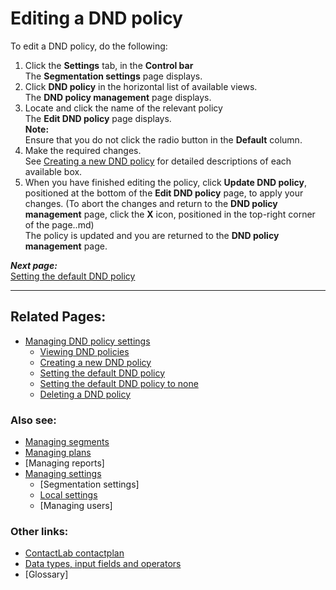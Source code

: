 # Editing a DND policy

To edit a DND policy, do the following:  

1. Click the **Settings** tab, in the **Control bar**  
  The **Segmentation settings** page displays.   
1. Click **DND policy** in the horizontal list of available views.  
  The **DND policy management** page displays.  
1. Locate and click the name of the relevant policy  
  The **Edit DND policy** page displays.  
  **Note:**  
  Ensure that you do not click the radio button in the **Default** column.  
2. Make the required changes.  
  See [Creating a new DND policy](CreatingNewDND.md) for detailed descriptions of each available box.  
3.  When you have finished editing the policy, click **Update DND policy**, positioned at the bottom of the **Edit DND policy** page, to apply your changes. (To abort the changes and return to the **DND policy management** page, click the **X** icon, positioned in the top-right corner of the page..md)  
  The policy is updated and you are returned to the **DND policy management** page.  

***Next page:***  
[Setting the default DND policy](SettingDefaultDND.md)  

----------

## Related Pages:  

- [Managing DND policy settings](ManagingDND.md)  
  - [Viewing DND policies](ViewingDND.md)  
  - [Creating a new DND policy](CreatingNewDND.md)  
  - [Setting the default DND policy](SettingDefaultDND.md)  
  - [Setting the default DND policy to none](SettingNoDND.md)  
  - [Deleting a DND policy](DeletingDND.md)  

### Also see:  

- [Managing segments](ManagingSegments.md)  
- [Managing plans](ManagingPlans.md)  
- [Managing reports]  
- [Managing settings](ManagingSettings.md)  
  - [Segmentation settings]  
  - [Local settings](LocalSettings.md)  
  - [Managing users]  

### Other links:  

- [ContactLab contactplan](Home.md)  
- [Data types, input fields and operators](InputBoxOperators.md)  
- [Glossary]  

